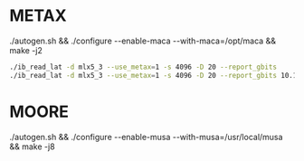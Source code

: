 # METAX

./autogen.sh && ./configure --enable-maca --with-maca=/opt/maca && make -j2

``` bash
./ib_read_lat -d mlx5_3 --use_metax=1 -s 4096 -D 20 --report_gbits
./ib_read_lat -d mlx5_3 --use_metax=1 -s 4096 -D 20 --report_gbits 10.107.204.141
```


# MOORE
./autogen.sh && ./configure --enable-musa --with-musa=/usr/local/musa && make -j8

``` bash
```
